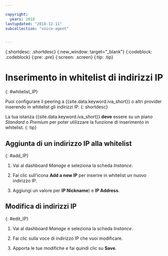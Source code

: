 ```yaml
---

copyright:
  years: 2018
lastupdated: "2018-12-11"
subcollection: "voice-agent"


---
```


{:shortdesc: .shortdesc}
{:new_window: target="_blank"}
{:codeblock: .codeblock}
{:pre: .pre}
{:screen: .screen}
{:tip: .tip}

# Inserimento in whitelist di indirizzi IP
{: #whitelist_IP}

Puoi configurare il peering a {{site.data.keyword.iva_short}} o altri provider inserendo in whitelist gli indirizzi IP.
{: shortdesc}

La tua istanza {{site.data.keyword.iva_short}} **deve** essere su un piano _Standard_ o _Premium_ per poter utilizzare la funzione di inserimento in whitelist.
{: tip}

## Aggiunta di un indirizzo IP alla whitelist
{: #add_IP}

1. Vai al dashboard _Manage_ e seleziona la scheda _Instance_.

1. Fai clic sull'icona **Add a new IP** per inserire in whitelist un nuovo indirizzo IP.

1. Aggiungi un valore per **IP Nickname**) e **IP Address**.

## Modifica di indirizzi IP
{: #edit_IP}

1. Vai al dashboard _Manage_ e seleziona la scheda _Instance_.

1. Fai clic sulla voce di indirizzo IP che vuoi modificare.

1. Apporta le tue modifiche e fai quindi clic su **Save**.
